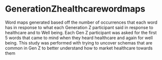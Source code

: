 # GenerationZhealthcarewordmaps
Word maps generated based off the number of occurrences that each word has in response to what each Generation Z participant said in response to healthcare and to Well being.
Each Gen Z participant was asked for the first 5 words that came to mind when they heard healthcare and again for well being. This study was performed with trying to uncover schemas that are common in Gen Z to better understand how to market healthcare towards them
